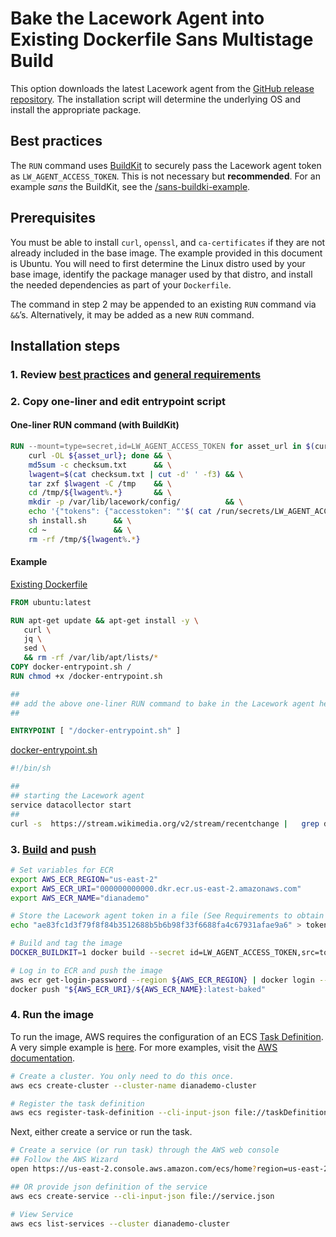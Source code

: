 # Bake the Lacework Agent into Existing Dockerfile **Sans** Multistage Build

This option downloads the latest Lacework agent from the [GitHub release repository](https://github.com/lacework/lacework-agent-releases). The installation script will determine the underlying OS and install the appropriate package. 

## Best practices
The <code>RUN</code></strong> command uses [BuildKit](https://docs.docker.com/develop/develop-images/build_enhancements/) to securely pass the Lacework agent token as <code>LW_AGENT_ACCESS_TOKEN</code>. This is not necessary but <strong>recommended</strong>. For an example <em>sans</em> the BuildKit, see the [/sans-buildki-example](/examples/baked-github-build/sans-buildkit-example/README.md).

## Prerequisites
You must be able to install `curl`, `openssl`, and `ca-certificates` if they are not already included in the base image.  The example provided in this document is Ubuntu.  You will need to first determine the Linux distro used by your base image, identify the package manager used by that distro, and install the needed dependencies as part of your <code>Dockerfile</code>.

The command in step 2 may be appended to an existing `RUN` command via `&&`’s. Alternatively, it may be added as a new `RUN` command.

## Installation steps 

### 1. Review [best practices](../../README.md#best-practices) and [general requirements](../../README.md#requirements)


### 2. Copy one-liner and edit entrypoint script

#### One-liner RUN command (with BuildKit)

```Dockerfile
RUN --mount=type=secret,id=LW_AGENT_ACCESS_TOKEN for asset_url in $(curl -s https://api.github.com/repos/lacework/lacework-agent-releases/releases/latest | jq --raw-output '.assets[]."browser_download_url"'); do \
    curl -OL ${asset_url}; done && \
    md5sum -c checksum.txt      && \
    lwagent=$(cat checksum.txt | cut -d' ' -f3) && \
    tar zxf $lwagent -C /tmp    && \
    cd /tmp/${lwagent%.*}       && \
    mkdir -p /var/lib/lacework/config/          && \
    echo '{"tokens": {"accesstoken": "'$( cat /run/secrets/LW_AGENT_ACCESS_TOKEN)'"}}' > /var/lib/lacework/config/config.json            && \
    sh install.sh      && \
    cd ~               && \
    rm -rf /tmp/${lwagent%.*}
```

#### Example 

[Existing Dockerfile](baked.dockerfile)

```Dockerfile
FROM ubuntu:latest

RUN apt-get update && apt-get install -y \
   curl \
   jq \
   sed \
   && rm -rf /var/lib/apt/lists/*
COPY docker-entrypoint.sh /
RUN chmod +x /docker-entrypoint.sh

##
## add the above one-liner RUN command to bake in the Lacework agent here:) 
##

ENTRYPOINT [ "/docker-entrypoint.sh" ]
```

[docker-entrypoint.sh](docker-entrypoint.sh)

```bash
#!/bin/sh

##
## starting the Lacework agent
service datacollector start
##
curl -s  https://stream.wikimedia.org/v2/stream/recentchange |   grep data |  sed 's/^data: //g' |  jq -rc 'with_entries(if .key == "$schema" then .key = "schema" else . end)'
```


### 3. [Build](build-baked.sh) and [push](push-baked.sh)

```bash
# Set variables for ECR
export AWS_ECR_REGION="us-east-2"
export AWS_ECR_URI="000000000000.dkr.ecr.us-east-2.amazonaws.com"
export AWS_ECR_NAME="dianademo"

# Store the Lacework agent token in a file (See Requirements to obtain  a token)
echo "ae83fc1d3f79f8f84b3512688b5b6b98f33f6688fa4c67931afae9a6" > token.key

# Build and tag the image
DOCKER_BUILDKIT=1 docker build --secret id=LW_AGENT_ACCESS_TOKEN,src=token.key --force-rm=true --tag "${AWS_ECR_URI}/${AWS_ECR_NAME}:latest-baked" .

# Log in to ECR and push the image
aws ecr get-login-password --region ${AWS_ECR_REGION} | docker login --username AWS --password-stdin ${AWS_ECR_URI}
docker push "${AWS_ECR_URI}/${AWS_ECR_NAME}:latest-baked"
```

### 4. Run the image  

To run the image, AWS requires the configuration of an ECS [Task Definition](https://docs.aws.amazon.com/AmazonECS/latest/developerguide/task_definitions.html). A very simple example is [here](taskDefinition.json). For more examples, visit the [AWS documentation](https://docs.aws.amazon.com/AmazonECS/latest/developerguide/example_task_definitions.html).

```bash
# Create a cluster. You only need to do this once.
aws ecs create-cluster --cluster-name dianademo-cluster 

# Register the task definition
aws ecs register-task-definition --cli-input-json file://taskDefinition.json   
```

Next, either create a service or run the task. 

```bash
# Create a service (or run task) through the AWS web console 
## Follow the AWS Wizard
open https://us-east-2.console.aws.amazon.com/ecs/home?region=us-east-2#/clusters/dianademo-cluster/createService 

## OR provide json definition of the service
aws ecs create-service --cli-input-json file://service.json   

# View Service
aws ecs list-services --cluster dianademo-cluster 
```
